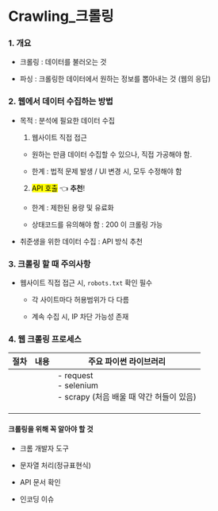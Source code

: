 # Crawling_크롤링

### 1. 개요

- 크롤링 : 데이터를 불러오는 것

- 파싱 : 크롤링한 데이터에서 원하는 정보를 뽑아내는 것 (웹의 응답)

### 2. 웹에서 데이터 수집하는 방법

- 목적 : 분석에 필요한 데이터 수집
  
  1. 웹사이트 직접 접근
  - 원하는 만큼 데이터 수집할 수 있으나, 직접 가공해야 함.     
  
  - 한계 : 법적 문제 발생 / UI 변경 시, 모두 수정해야 함
  2. <mark>API 호출</mark> 👈 **추천**!
  - 한계 : 제한된 용량 및 유료화
  
  - 상태코드를 유의해야 함 : 200 이 크롤링 가능

- 취준생을 위한 데이터 수집 : API 방식 추천

### 3. 크롤링 할 때 주의사항

- 웹사이트 직접 접근 시, `robots.txt` 확인 필수
  
  - 각 사이트마다 허용범위가 다 다름
  
  - 계속 수집 시, IP 차단 가능성 존재

### 4. 웹 크롤링 프로세스

| 절차  | 내용  | 주요 파이썬 라이브러리                                              |
| --- | --- | --------------------------------------------------------- |
|     |     | - request<br/>- selenium<br/>- scrapy (처음 배울 때 약간 허들이 있음) |
|     |     |                                                           |
|     |     |                                                           |
|     |     |                                                           |

#### 크롤링을 위해 꼭 알아야 할 것

- 크롬 개발자 도구

- 문자열 처리(정규표현식)

- API 문서 확인

- 인코딩 이슈

### 
